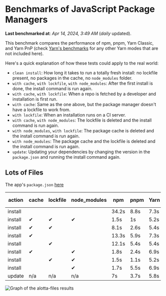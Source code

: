 # Benchmarks of JavaScript Package Managers

**Last benchmarked at**: _Apr 14, 2024, 3:49 AM_ (_daily_ updated).

This benchmark compares the performance of npm, pnpm, Yarn Classic, and Yarn PnP (check [Yarn's benchmarks](https://yarnpkg.com/benchmarks) for any other Yarn modes that are not included here).

Here's a quick explanation of how these tests could apply to the real world:

- `clean install`: How long it takes to run a totally fresh install: no lockfile present, no packages in the cache, no `node_modules` folder.
- `with cache`, `with lockfile`, `with node_modules`: After the first install is done, the install command is run again.
- `with cache`, `with lockfile`: When a repo is fetched by a developer and installation is first run.
- `with cache`: Same as the one above, but the package manager doesn't have a lockfile to work from.
- `with lockfile`: When an installation runs on a CI server.
- `with cache`, `with node_modules`: The lockfile is deleted and the install command is run again.
- `with node_modules`, `with lockfile`: The package cache is deleted and the install command is run again.
- `with node_modules`: The package cache and the lockfile is deleted and the install command is run again.
- `update`: Updating your dependencies by changing the version in the `package.json` and running the install command again.

## Lots of Files

The app's `package.json` [here](https://github.com/pnpm/pnpm.io/blob/main/benchmarks/fixtures/alotta-files/package.json)

| action  | cache | lockfile | node_modules| npm | pnpm | Yarn | Yarn PnP |
| ---     | ---   | ---      | ---         | --- | ---  | ---  | ---      |
| install |       |          |             | 34.2s | 8.8s | 7.3s | 3.6s |
| install | ✔     | ✔        | ✔           | 1.5s | 1s | 5.2s | n/a |
| install | ✔     | ✔        |             | 8.1s | 2.6s | 5.4s | 1.4s |
| install | ✔     |          |             | 13.3s | 5.9s | 7.3s | 3s |
| install |       | ✔        |             | 12.1s | 5.4s | 5.4s | 1.4s |
| install | ✔     |          | ✔           | 1.8s | 2.4s | 6.9s | n/a |
| install |       | ✔        | ✔           | 1.5s | 1.1s | 5.2s | n/a |
| install |       |          | ✔           | 1.7s | 5.5s | 6.9s | n/a |
| update  | n/a | n/a | n/a | 7s | 3.7s | 5.8s | 3s |

<img alt="Graph of the alotta-files results" src="/img/benchmarks/alotta-files.svg" />